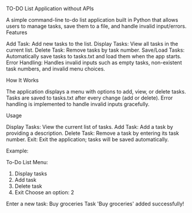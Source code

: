 TO-DO List Application without APIs

A simple command-line to-do list application built in Python that allows users to manage tasks, save them to a file, and handle invalid input/errors.
Features

Add Task: Add new tasks to the list.
Display Tasks: View all tasks in the current list.
Delete Task: Remove tasks by task number.
Save/Load Tasks: Automatically save tasks to tasks.txt and load them when the app starts.
Error Handling: Handles invalid inputs such as empty tasks, non-existent task numbers, and invalid menu choices.

How It Works

The application displays a menu with options to add, view, or delete tasks.
Tasks are saved to tasks.txt after every change (add or delete).
Error handling is implemented to handle invalid inputs gracefully.

Usage

Display Tasks: View the current list of tasks.
Add Task: Add a task by providing a description.
Delete Task: Remove a task by entering its task number.
Exit: Exit the application; tasks will be saved automatically.

Example:


To-Do List Menu:
1. Display tasks
2. Add task
3. Delete task
4. Exit
Choose an option: 2

Enter a new task: Buy groceries
Task 'Buy groceries' added successfully!